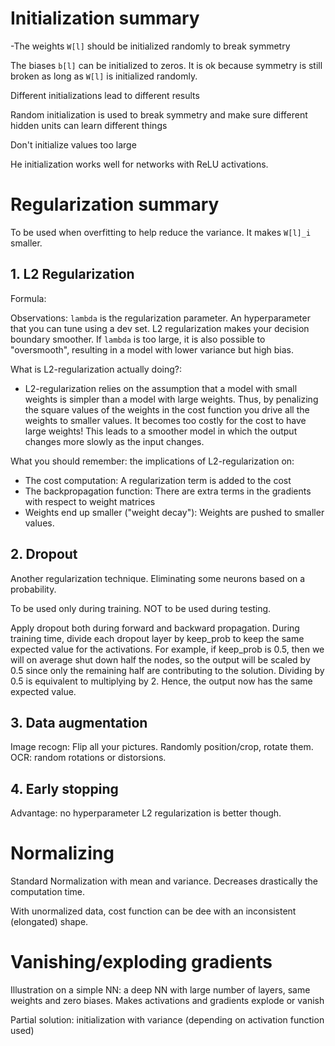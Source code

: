 # Initialization summary
-The weights `W[l]` should be initialized randomly to break symmetry

The biases `b[l]` can be initialized to zeros. It is ok because symmetry is still broken as long as `W[l]` is initialized randomly.

Different initializations lead to different results

Random initialization is used to break symmetry and make sure different hidden units can learn different things

Don't initialize values too large

He initialization works well for networks with ReLU activations.

# Regularization summary
To be used when overfitting to help reduce the variance. It makes `W[l]_i` smaller.
## 1. L2 Regularization

Formula:

Observations:
`lambda` is the regularization parameter. An hyperparameter that you can tune using a dev set.
L2 regularization makes your decision boundary smoother. If `lambda` is too large, it is also possible to "oversmooth", resulting in a model with lower variance but high bias.

What is L2-regularization actually doing?:
- L2-regularization relies on the assumption that a model with small weights is simpler than a model with large weights. Thus, by penalizing the square values of the weights in the cost function you drive all the weights to smaller values. It becomes too costly for the cost to have large weights! This leads to a smoother model in which the output changes more slowly as the input changes.

What you should remember: the implications of L2-regularization on:
- The cost computation: A regularization term is added to the cost
- The backpropagation function:  There are extra terms in the gradients with respect to weight matrices
- Weights end up smaller ("weight decay"): Weights are pushed to smaller values.

## 2. Dropout
Another regularization technique. Eliminating some neurons based on a probability.

To be used only during training. NOT to be used during testing.

Apply dropout both during forward and backward propagation.
During training time, divide each dropout layer by keep_prob to keep the same expected value for the activations. For example, if keep_prob is 0.5, then we will on average shut down half the nodes, so the output will be scaled by 0.5 since only the remaining half are contributing to the solution. Dividing by 0.5 is equivalent to multiplying by 2. Hence, the output now has the same expected value.

## 3. Data augmentation
Image recogn: Flip all your pictures. Randomly position/crop, rotate them.
OCR: random rotations or distorsions.

## 4. Early stopping
Advantage: no hyperparameter
L2 regularization is better though.


# Normalizing
Standard Normalization with mean and variance. Decreases drastically the computation time.

With unormalized data, cost function can be dee with an inconsistent (elongated) shape.

# Vanishing/exploding gradients
Illustration on a simple NN: a deep NN with large number of layers, same weights and zero biases. Makes activations and gradients explode or vanish

Partial solution: initialization with variance (depending on activation function used)

